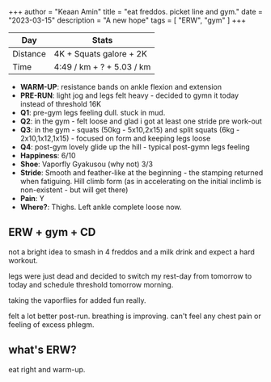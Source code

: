 +++
author = "Keaan Amin"
title = "eat freddos. picket line and gym."
date = "2023-03-15"
description = "A new hope"
tags = [
    "ERW",
    "gym"
]
+++

   Day | Stats
--------|------
  Distance   | 4K + Squats galore + 2K
  Time | 4:49 / km + ? + 5.03 / km

* **WARM-UP**: resistance bands on ankle flexion and extension
* **PRE-RUN**: light jog and legs felt heavy - decided to gymn it today instead of threshold 16K
* **Q1**: pre-gym legs feeling dull. stuck in mud.
* **Q2**: in the gym - felt loose and glad i got at least one stride pre work-out
* **Q3**: in the gym - squats (50kg - 5x10,2x15) and split squats (6kg - 2x10,1x12,1x15) - focused on form and keeping legs loose
* **Q4**: post-gym lovely glide up the hill - typical post-gymn legs feeling
* **Happiness**: 6/10
* **Shoe**: Vaporfly Gyakusou (why not) 3/3
* **Stride**: Smooth and feather-like at the beginning - the stamping returned when fatiguing. Hill climb form (as in accelerating on the initial inclimb is non-existent - but will get there)
* **Pain**: Y
* **Where?**: Thighs. Left ankle complete loose now.

<!--more-->
## ERW + gym + CD
not a bright idea to smash in 4 freddos and a milk drink and expect a hard workout.

legs were just dead and decided to switch my rest-day from tomorrow to today and schedule threshold tomorrow morning.

taking the vaporflies for added fun really.

felt a lot better post-run. breathing is improving. can't feel any chest pain or feeling of excess phlegm.

## what's ERW?
eat right and warm-up.